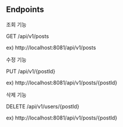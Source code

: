 ## Endpoints

조회 기능

GET /api/v1/posts

ex) http://localhost:8081/api/v1/posts

수정 기능

PUT /api/v1/{postId}

ex) http://localhost:8081/api/v1/posts/{postId}

삭제 기능

DELETE /api/v1/users/{postId}

ex) http://localhost:8081/api/v1/posts/{postId}